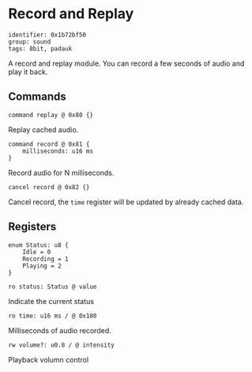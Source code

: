 # Record and Replay

    identifier: 0x1b72bf50
    group: sound
    tags: 8bit, padauk
    
A record and replay module. You can record a few seconds of audio and play it back.

## Commands

    command replay @ 0x80 {}
    
Replay cached audio.
    
    command record @ 0x81 {
        milliseconds: u16 ms
    }
    
Record audio for N milliseconds.

    cancel record @ 0x82 {}
    
Cancel record, the `time` register will be updated by already cached data.

## Registers

    enum Status: u8 {
        Idle = 0
        Recording = 1
        Playing = 2
    }

    ro status: Status @ value

Indicate the current status 

    ro time: u16 ms / @ 0x180
    
Milliseconds of audio recorded.

    rw volume?: u0.8 / @ intensity

Playback volumn control 

